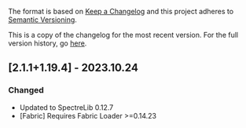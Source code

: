 The format is based on [Keep a Changelog](http://keepachangelog.com/en/1.0.0/) and this project adheres to [Semantic Versioning](http://semver.org/spec/v2.0.0.html).

This is a copy of the changelog for the most recent version. For the full version history, go [here](https://github.com/illusivesoulworks/elytrautilities/blob/1.19.4/CHANGELOG.md).

## [2.1.1+1.19.4] - 2023.10.24
### Changed
- Updated to SpectreLib 0.12.7
- [Fabric] Requires Fabric Loader >=0.14.23
